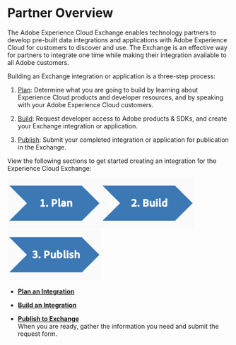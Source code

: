 # Partner Overview

 

The Adobe Experience Cloud Exchange enables technology partners to develop pre-built data integrations and applications with Adobe Experience Cloud for customers to discover and use. The Exchange is an effective way for partners to integrate one time while making their integration available to all Adobe customers.

Building an Exchange integration or application is a three-step process:

1.  [Plan](c_Plan_an_Integration.md#): Determine what you are going to build by learning about Experience Cloud products and developer resources, and by speaking with your Adobe Experience Cloud customers.

2.  [Build](c_Build_an_Integration.md#): Request developer access to Adobe products & SDKs, and create your Exchange integration or application.

3.  [Publish](c_Publish_to_the_Exchange.md#): Submit your completed integration or application for publication in the Exchange.


 

View the following sections to get started creating an integration for the Experience Cloud Exchange:

 ![](graphics/flow-1-plan.png)![](graphics/flow-2-build.png)![](graphics/flow-3-publish.png) 

- **[Plan an Integration](c_Plan_an_Integration.md)**  
 
- **[Build an Integration](c_Build_an_Integration.md)**  
 
- **[Publish to Exchange](c_Publish_to_the_Exchange.md)**  
When you are ready, gather the information you need and submit the request form.

